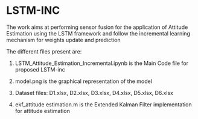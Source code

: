 # LSTM-INC

The work aims at performing sensor fusion for the application of Attitude Estimation using the LSTM framework and follow the incremental learning mechanism for weights update and prediction

The different files present are:

1. LSTM_Attitude_Estimation_Incremental.ipynb is the Main Code file for proposed LSTM-inc

2. model.png is the graphical representation of the model

3. Dataset files: D1.xlsx, D2.xlsx, D3.xlsx, D4.xlsx, D5.xlsx, D6.xlsx

4. ekf_attitude estimation.m is the Extended Kalman Filter implementation for attitude estimation
